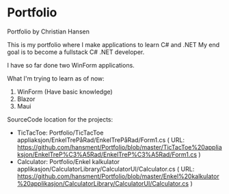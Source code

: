 # Portfolio
Portfolio by Christian Hansen

This is my portfolio where I make applications to learn C# and .NET
My end goal is to become a fullstack C# .NET developer.

I have so far done two WinForm applications.

What I'm trying to learn as of now:

1. WinForm (Have basic knowledge)
2. Blazor
3. Maui


SourceCode location for the projects:

- TicTacToe: Portfolio/TicTacToe appliaksjon/EnkelTrePåRad/EnkelTrePåRad/Form1.cs ( URL: https://github.com/hansment/Portfolio/blob/master/TicTacToe%20appliaksjon/EnkelTreP%C3%A5Rad/EnkelTreP%C3%A5Rad/Form1.cs )
- Calculator: Portfolio/Enkel kalkulator applikasjon/CalculatorLibrary/CalculatorUI/Calculator.cs ( URL: https://github.com/hansment/Portfolio/blob/master/Enkel%20kalkulator%20applikasjon/CalculatorLibrary/CalculatorUI/Calculator.cs )
